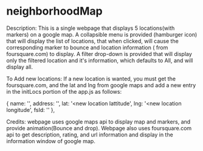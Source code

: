 # neighborhoodMap

Description: 
  This is a single webpage that displays 5 locations(with markers) on a google map. A collapsible menu
  is provided (hamburger icon) that will display the list of locations, that when clicked, will cause
  the corresponding marker to bounce and location information ( from foursquare.com) to display.
  A filter drop-down is provided that will display only the filtered location and it's information, which 
  defaults to All, and will display all.

To Add new locations:
  If a new location is wanted, you must get the foursquare.com, and the lat and lng from google maps
  and add a new entry in the initLocs portion of the app.js as follows:

  {
     name: '<new location name>',
     address: '<new location address>',
     lat: '<new location lattitude',
     lng: '<new location longitude',
     fsId: '<new location foursquare id>'
  },

Credits:
  webpage uses google maps api to display map and markers, and provide animation(Bounce and drop).
  Webpage also uses foursquare.com api to get description, rating, and url information and display 
  in the information window of google map.


